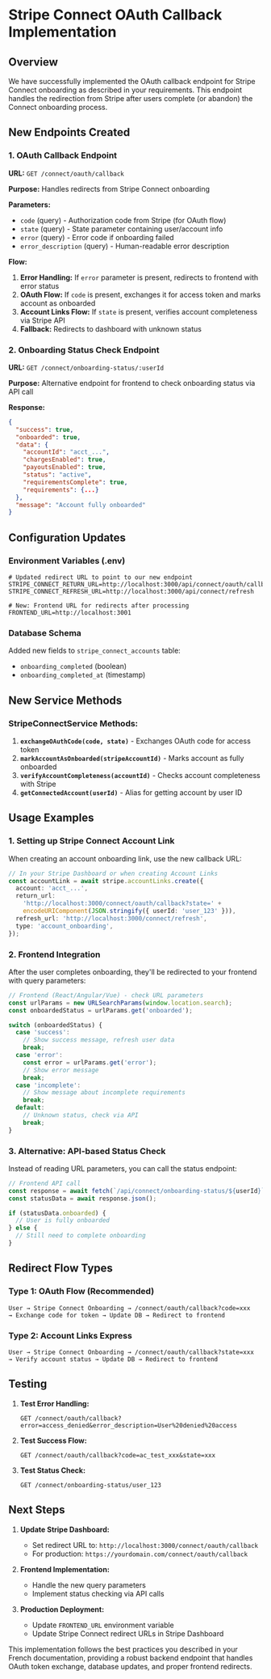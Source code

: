 # Stripe Connect OAuth Callback Implementation

## Overview

We have successfully implemented the OAuth callback endpoint for Stripe Connect onboarding as described in your requirements. This endpoint handles the redirection from Stripe after users complete (or abandon) the Connect onboarding process.

## New Endpoints Created

### 1. OAuth Callback Endpoint

**URL:** `GET /connect/oauth/callback`

**Purpose:** Handles redirects from Stripe Connect onboarding

**Parameters:**

- `code` (query) - Authorization code from Stripe (for OAuth flow)
- `state` (query) - State parameter containing user/account info
- `error` (query) - Error code if onboarding failed
- `error_description` (query) - Human-readable error description

**Flow:**

1. **Error Handling:** If `error` parameter is present, redirects to frontend with error status
2. **OAuth Flow:** If `code` is present, exchanges it for access token and marks account as onboarded
3. **Account Links Flow:** If `state` is present, verifies account completeness via Stripe API
4. **Fallback:** Redirects to dashboard with unknown status

### 2. Onboarding Status Check Endpoint

**URL:** `GET /connect/onboarding-status/:userId`

**Purpose:** Alternative endpoint for frontend to check onboarding status via API call

**Response:**

```json
{
  "success": true,
  "onboarded": true,
  "data": {
    "accountId": "acct_...",
    "chargesEnabled": true,
    "payoutsEnabled": true,
    "status": "active",
    "requirementsComplete": true,
    "requirements": {...}
  },
  "message": "Account fully onboarded"
}
```

## Configuration Updates

### Environment Variables (.env)

```env
# Updated redirect URL to point to our new endpoint
STRIPE_CONNECT_RETURN_URL=http://localhost:3000/api/connect/oauth/callback
STRIPE_CONNECT_REFRESH_URL=http://localhost:3000/api/connect/refresh

# New: Frontend URL for redirects after processing
FRONTEND_URL=http://localhost:3001
```

### Database Schema

Added new fields to `stripe_connect_accounts` table:

- `onboarding_completed` (boolean)
- `onboarding_completed_at` (timestamp)

## New Service Methods

### StripeConnectService Methods:

1. **`exchangeOAuthCode(code, state)`** - Exchanges OAuth code for access token
2. **`markAccountAsOnboarded(stripeAccountId)`** - Marks account as fully onboarded
3. **`verifyAccountCompleteness(accountId)`** - Checks account completeness with Stripe
4. **`getConnectedAccount(userId)`** - Alias for getting account by user ID

## Usage Examples

### 1. Setting up Stripe Connect Account Link

When creating an account onboarding link, use the new callback URL:

```typescript
// In your Stripe Dashboard or when creating Account Links
const accountLink = await stripe.accountLinks.create({
  account: 'acct_...',
  return_url:
    'http://localhost:3000/connect/oauth/callback?state=' +
    encodeURIComponent(JSON.stringify({ userId: 'user_123' })),
  refresh_url: 'http://localhost:3000/connect/refresh',
  type: 'account_onboarding',
});
```

### 2. Frontend Integration

After the user completes onboarding, they'll be redirected to your frontend with query parameters:

```typescript
// Frontend (React/Angular/Vue) - check URL parameters
const urlParams = new URLSearchParams(window.location.search);
const onboardedStatus = urlParams.get('onboarded');

switch (onboardedStatus) {
  case 'success':
    // Show success message, refresh user data
    break;
  case 'error':
    const error = urlParams.get('error');
    // Show error message
    break;
  case 'incomplete':
    // Show message about incomplete requirements
    break;
  default:
    // Unknown status, check via API
    break;
}
```

### 3. Alternative: API-based Status Check

Instead of reading URL parameters, you can call the status endpoint:

```typescript
// Frontend API call
const response = await fetch(`/api/connect/onboarding-status/${userId}`);
const statusData = await response.json();

if (statusData.onboarded) {
  // User is fully onboarded
} else {
  // Still need to complete onboarding
}
```

## Redirect Flow Types

### Type 1: OAuth Flow (Recommended)

```
User → Stripe Connect Onboarding → /connect/oauth/callback?code=xxx
→ Exchange code for token → Update DB → Redirect to frontend
```

### Type 2: Account Links Express

```
User → Stripe Connect Onboarding → /connect/oauth/callback?state=xxx
→ Verify account status → Update DB → Redirect to frontend
```

## Testing

1. **Test Error Handling:**

   ```
   GET /connect/oauth/callback?error=access_denied&error_description=User%20denied%20access
   ```

2. **Test Success Flow:**

   ```
   GET /connect/oauth/callback?code=ac_test_xxx&state=xxx
   ```

3. **Test Status Check:**
   ```
   GET /connect/onboarding-status/user_123
   ```

## Next Steps

1. **Update Stripe Dashboard:**
   - Set redirect URL to: `http://localhost:3000/connect/oauth/callback`
   - For production: `https://yourdomain.com/connect/oauth/callback`

2. **Frontend Implementation:**
   - Handle the new query parameters
   - Implement status checking via API calls

3. **Production Deployment:**
   - Update `FRONTEND_URL` environment variable
   - Update Stripe Connect redirect URLs in Stripe Dashboard

This implementation follows the best practices you described in your French documentation, providing a robust backend endpoint that handles OAuth token exchange, database updates, and proper frontend redirects.
